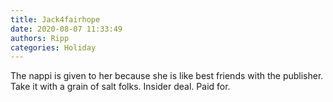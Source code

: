 ```yaml
---
title: Jack4fairhope
date: 2020-08-07 11:33:49
authors: Ripp
categories: Holiday
---
```


 The nappi is given to her because she is like best friends with the publisher.
Take it with a grain of salt folks. Insider deal. Paid for.